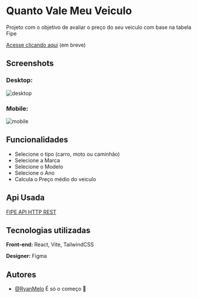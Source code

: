 
# Quanto Vale Meu Veiculo

Projeto com o objetivo de avaliar o preço do seu veiculo com base na tabela Fipe

 
<a href="#" target="_blank">Acesse clicando aqui</a> (em breve)
## Screenshots

### Desktop:
<img src="https://i.ibb.co/92PjdDV/Captura-de-Tela-2022-12-20-a-s-20-04-23.png" alt="desktop" border="0">

### Mobile:
<img src="https://i.ibb.co/mBZKhx2/Captura-de-Tela-2022-12-20-a-s-20-04-50.png" alt="mobile" border="0">


## Funcionalidades

- Selecione o tipo (carro, moto ou caminhão)
- Selecione a Marca
- Selecione o Modelo
- Selecione o Ano
- Calcula o Preço médio do veiculo


## Api Usada
[FIPE API HTTP REST](https://deividfortuna.github.io/fipe/)

## Tecnologias utilizadas

**Front-end:** React, Vite, TailwindCSS

**Designer:** Figma


## Autores

- [@RyanMelo](https://github.com/RyanMelo)
É só o começo 🚀

